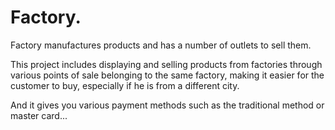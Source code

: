# Factory.

Factory manufactures products and has a number of outlets to sell them.

This project includes displaying and selling products from factories through various points of sale belonging to the same factory, making it easier for the customer to buy, especially if he is from a different city.

And it gives you various payment methods such as the traditional method or master card...
